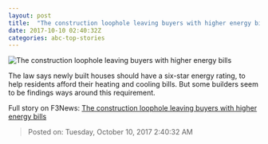 ```yaml
---
layout: post
title:  "The construction loophole leaving buyers with higher energy bills"
date: 2017-10-10 02:40:32Z
categories: abc-top-stories
---
```


![The construction loophole leaving buyers with higher energy bills](http://www.abc.net.au/news/image/260246-1x1-700x700.jpg)

The law says newly built houses should have a six-star energy rating, to help residents afford their heating and cooling bills. But some builders seem to be findings ways around this requirement.


Full story on F3News: [The construction loophole leaving buyers with higher energy bills](http://www.f3nws.com/n/GANRuH)

> Posted on: Tuesday, October 10, 2017 2:40:32 AM
